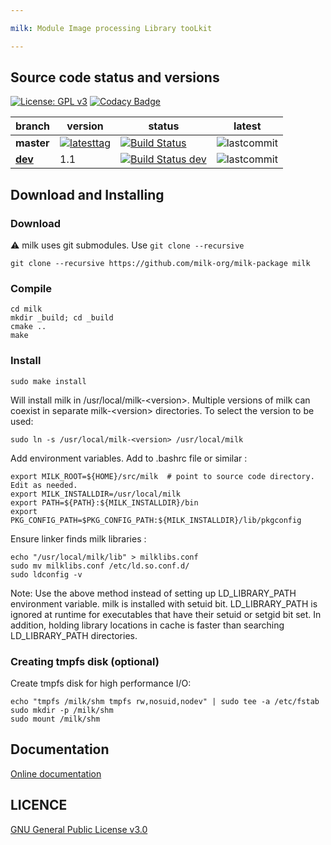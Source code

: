 ```yaml
---

milk: Module Image processing Library tooLkit

---
```




## Source code status and versions

[![License: GPL v3](https://img.shields.io/badge/License-GPL%20v3-blue.svg)](http://www.gnu.org/licenses/gpl-3.0)
[![Codacy Badge](https://api.codacy.com/project/badge/Grade/f9c4827075c7447db1880f95e2119353)](https://www.codacy.com/gh/milk-org/milk-package)


|     branch       |   version             |  status                     | latest        |
|------------------|-----------------------|-----------------------------|---------------|
**master** | [![latesttag](https://img.shields.io/github/tag/milk-org/milk-package.svg)](https://github.com/milk-org/milk-package/tree/master) | [![Build Status](https://travis-ci.org/milk-org/milk-package.svg?branch=master)](https://travis-ci.org/milk-org/milk-package) | ![lastcommit](https://img.shields.io/github/last-commit/milk-org/milk-package/master.svg)
[**dev**](https://github.com/milk-org/milk-package/tree/dev) | 1.1 | [![Build Status dev](https://travis-ci.org/milk-org/milk-package.svg?branch=dev)](https://travis-ci.org/milk-org/milk-package) | ![lastcommit](https://img.shields.io/github/last-commit/milk-org/milk-package/dev.svg)






## Download and Installing 


### Download

&#x26A0;
milk uses git submodules. Use `git clone --recursive`

	git clone --recursive https://github.com/milk-org/milk-package milk


### Compile

	cd milk
	mkdir _build; cd _build
	cmake ..
	make


### Install

	
	sudo make install

Will install milk in /usr/local/milk-&lt;version&gt;. Multiple versions of milk can coexist in separate milk-&lt;version&gt; directories. To select the version to be used:

	sudo ln -s /usr/local/milk-<version> /usr/local/milk

	
Add environment variables. Add to .bashrc file or similar :

	export MILK_ROOT=${HOME}/src/milk  # point to source code directory. Edit as needed.
	export MILK_INSTALLDIR=/usr/local/milk
	export PATH=${PATH}:${MILK_INSTALLDIR}/bin
	export PKG_CONFIG_PATH=$PKG_CONFIG_PATH:${MILK_INSTALLDIR}/lib/pkgconfig

Ensure linker finds milk libraries :

	echo "/usr/local/milk/lib" > milklibs.conf
	sudo mv milklibs.conf /etc/ld.so.conf.d/
	sudo ldconfig -v

Note: Use the above method instead of setting up LD_LIBRARY_PATH environment variable. milk is installed with setuid bit. LD_LIBRARY_PATH is ignored at runtime for executables that have their setuid or setgid bit set. In addition, holding library locations in cache is faster than searching LD_LIBRARY_PATH directories.


### Creating tmpfs disk (optional)

Create tmpfs disk for high performance I/O:

    echo "tmpfs /milk/shm tmpfs rw,nosuid,nodev" | sudo tee -a /etc/fstab
    sudo mkdir -p /milk/shm
    sudo mount /milk/shm



## Documentation

[Online documentation]( http://milk-org.github.io/milk/index.html ) 



## LICENCE


[GNU General Public License v3.0]( https://github.com/milk-org/milk/blob/master/LICENCE.txt )
